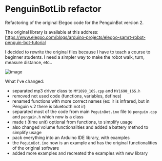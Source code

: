 # PenguinBotLib refactor

Refactoring of the original Elegoo code for the PenguinBot version 2.

The original library is available at this address:
https://www.elegoo.com/blogs/arduino-projects/elegoo-samrt-robot-penguin-bot-tutorial

I decided to rewrite the original files because I have to teach a course to beginner students. I need a simpler way to make the robot walk, turn, measure distance, etc..

![image](https://github.com/giuliopons/PenguinBot/assets/1871627/f9962769-78e2-47cd-b678-49f4350c4cf7)

What I've changed:
* separated mp3 driver class to `MY1690_16S.cpp` and `MY1690_16S.h`
* removed not used code (functions, variables, defines)
* renamed functions with more correct names (ex: ir is infrared, but in Penguin v.2 there is bluetooth not ir)
* separated most of the code from main `PeguinBot.ino` file to `penguin.cpp` and `penguin.h` which now is a class
* made t (time unit) optional from functions, to simplify usage
* also changed volume functionalities and added a battery method to simplify usage
* pack everything into an Arduino IDE library, with examples
* the `PeguinBot.ino` now is an example and has the original functionalities of the original software
* added more examples and recreated the examples with new library
